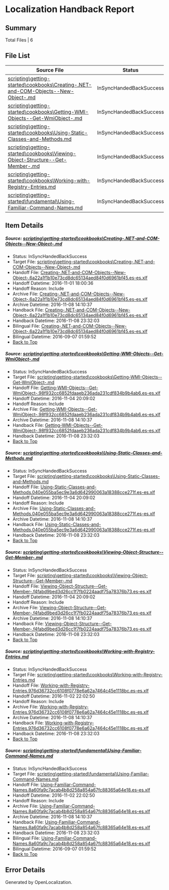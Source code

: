 # <a name='report-top'></a> Localization Handback Report

## Summary
 Total Files | 6

## File List
 Source File | Status | Details 
 ----------- | ------ | ------- 
 [scripting\getting-started\cookbooks\Creating-.NET-and-COM-Objects--New-Object-.md](https://github.com/PowerShell/powerShell-Docs/blob/41647fc2b323292e496340f68bc92fd9a997ce0e/scripting/getting-started/cookbooks/Creating-.NET-and-COM-Objects--New-Object-.md) | InSyncHandedBackSuccess | [Details](#662d0823749c142a716b74164ad57a8612833ccd2234)
 [scripting\getting-started\cookbooks\Getting-WMI-Objects--Get-WmiObject-.md](https://github.com/PowerShell/powerShell-Docs/blob/3222a0ba54e87b214c5ebf64e587f920d531956a/scripting/getting-started/cookbooks/Getting-WMI-Objects--Get-WmiObject-.md) | InSyncHandedBackSuccess | [Details](#de9e8af7908ac6a72a100fd2c86b52c30c390c392237)
 [scripting\getting-started\cookbooks\Using-Static-Classes-and-Methods.md](https://github.com/PowerShell/powerShell-Docs/blob/3222a0ba54e87b214c5ebf64e587f920d531956a/scripting/getting-started/cookbooks/Using-Static-Classes-and-Methods.md) | InSyncHandedBackSuccess | [Details](#28bc665c3ffb1b74a2ff922584c31a8657842a0f2254)
 [scripting\getting-started\cookbooks\Viewing-Object-Structure--Get-Member-.md](https://github.com/PowerShell/powerShell-Docs/blob/3222a0ba54e87b214c5ebf64e587f920d531956a/scripting/getting-started/cookbooks/Viewing-Object-Structure--Get-Member-.md) | InSyncHandedBackSuccess | [Details](#acd52c1271013320dafa7f7bf5c72b752e07574b2255)
 [scripting\getting-started\cookbooks\Working-with-Registry-Entries.md](https://github.com/PowerShell/powerShell-Docs/blob/3222a0ba54e87b214c5ebf64e587f920d531956a/scripting/getting-started/cookbooks/Working-with-Registry-Entries.md) | InSyncHandedBackSuccess | [Details](#cdc7f45c9fa8a6bf748a52b460a1ac190d2839712260)
 [scripting\getting-started\fundamental\Using-Familiar-Command-Names.md](https://github.com/PowerShell/powerShell-Docs/blob/0c22cc16f5c5becacfc07a6332c0b949f9da40e0/scripting/getting-started/fundamental/Using-Familiar-Command-Names.md) | InSyncHandedBackSuccess | [Details](#dc235dee1af01c1f3d29118e4824d6a2b49b113a2273)

## Item Details
##### <a name='662d0823749c142a716b74164ad57a8612833ccd2234'></a> Source: [scripting\getting-started\cookbooks\Creating-.NET-and-COM-Objects--New-Object-.md](https://github.com/PowerShell/powerShell-Docs/blob/41647fc2b323292e496340f68bc92fd9a997ce0e/scripting/getting-started/cookbooks/Creating-.NET-and-COM-Objects--New-Object-.md)
* Status: InSyncHandedBackSuccess
* Target File: [scripting\getting-started\cookbooks\Creating-.NET-and-COM-Objects--New-Object-.md](https://github.com/PowerShell/powerShell-Docs.es-es/blob/70422c6f3a989df29acdfd77f35a19afe553c1c3/scripting/getting-started/cookbooks/Creating-.NET-and-COM-Objects--New-Object-.md)
* Handoff File: [Creating-.NET-and-COM-Objects--New-Object-.6a22a1f1b10e73cd8dc65134aed84f0d6961bf45.es-es.xlf](https://github.com/PowerShell/powerShell-Docs.handoff/blob/28e5f22c1155d0d9f404f7017bc9b53a47a963b3/ol-handoff/PowerShell/powerShell-Docs.es-es/live/Creating-.NET-and-COM-Objects--New-Object-.6a22a1f1b10e73cd8dc65134aed84f0d6961bf45.es-es.xlf)
* Handoff Datetime: 2016-11-01 18:00:36
* Handoff Reason: Include
* Archive File: [Creating-.NET-and-COM-Objects--New-Object-.6a22a1f1b10e73cd8dc65134aed84f0d6961bf45.es-es.xlf](https://github.com/PowerShell/powerShell-Docs.handoff/blob/95b50d9bbfd767055951a3bcf01874882f32b6ee/ol-archive/PowerShell/powerShell-Docs.es-es/live/Creating-.NET-and-COM-Objects--New-Object-.6a22a1f1b10e73cd8dc65134aed84f0d6961bf45.es-es.xlf)
* Archive Datetime: 2016-11-08 14:10:37
* Handback File: [Creating-.NET-and-COM-Objects--New-Object-.6a22a1f1b10e73cd8dc65134aed84f0d6961bf45.es-es.xlf](https://github.com/PowerShell/powerShell-Docs.handback/blob/43eac91a851469c5965eaa7677db2ee3e0af9a87/ol-handback/PowerShell/powerShell-Docs.es-es/live/Creating-.NET-and-COM-Objects--New-Object-.6a22a1f1b10e73cd8dc65134aed84f0d6961bf45.es-es.xlf)
* Handback Datetime: 2016-11-08 23:32:03
* Bilingual File: [Creating-.NET-and-COM-Objects--New-Object-.6a22a1f1b10e73cd8dc65134aed84f0d6961bf45.es-es.xlf](https://github.com/PowerShell/powerShell-Docs.handback/blob/8098772c567ccd0e4e5941c1219c7cb9824f142e/ol-handback/PowerShell/powerShell-Docs.es-es/live/Creating-.NET-and-COM-Objects--New-Object-.6a22a1f1b10e73cd8dc65134aed84f0d6961bf45.es-es.xlf)
* Bilingual Datetime: 2016-09-07 01:59:52
* [Back to Top](#report-top)

##### <a name='de9e8af7908ac6a72a100fd2c86b52c30c390c392237'></a> Source: [scripting\getting-started\cookbooks\Getting-WMI-Objects--Get-WmiObject-.md](https://github.com/PowerShell/powerShell-Docs/blob/3222a0ba54e87b214c5ebf64e587f920d531956a/scripting/getting-started/cookbooks/Getting-WMI-Objects--Get-WmiObject-.md)
* Status: InSyncHandedBackSuccess
* Target File: [scripting\getting-started\cookbooks\Getting-WMI-Objects--Get-WmiObject-.md](https://github.com/PowerShell/powerShell-Docs.es-es/blob/70422c6f3a989df29acdfd77f35a19afe553c1c3/scripting/getting-started/cookbooks/Getting-WMI-Objects--Get-WmiObject-.md)
* Handoff File: [Getting-WMI-Objects--Get-WmiObject-.98f932cc6852fdaaeb236ada231cdf834b9b4ab6.es-es.xlf](https://github.com/PowerShell/powerShell-Docs.handoff/blob/2c036c192c6ffb1e05989ffadf6b055377872e77/ol-handoff/PowerShell/powerShell-Docs.es-es/live/Getting-WMI-Objects--Get-WmiObject-.98f932cc6852fdaaeb236ada231cdf834b9b4ab6.es-es.xlf)
* Handoff Datetime: 2016-11-04 20:09:02
* Handoff Reason: Include
* Archive File: [Getting-WMI-Objects--Get-WmiObject-.98f932cc6852fdaaeb236ada231cdf834b9b4ab6.es-es.xlf](https://github.com/PowerShell/powerShell-Docs.handoff/blob/95b50d9bbfd767055951a3bcf01874882f32b6ee/ol-archive/PowerShell/powerShell-Docs.es-es/live/Getting-WMI-Objects--Get-WmiObject-.98f932cc6852fdaaeb236ada231cdf834b9b4ab6.es-es.xlf)
* Archive Datetime: 2016-11-08 14:10:37
* Handback File: [Getting-WMI-Objects--Get-WmiObject-.98f932cc6852fdaaeb236ada231cdf834b9b4ab6.es-es.xlf](https://github.com/PowerShell/powerShell-Docs.handback/blob/43eac91a851469c5965eaa7677db2ee3e0af9a87/ol-handback/PowerShell/powerShell-Docs.es-es/live/Getting-WMI-Objects--Get-WmiObject-.98f932cc6852fdaaeb236ada231cdf834b9b4ab6.es-es.xlf)
* Handback Datetime: 2016-11-08 23:32:03
* [Back to Top](#report-top)

##### <a name='28bc665c3ffb1b74a2ff922584c31a8657842a0f2254'></a> Source: [scripting\getting-started\cookbooks\Using-Static-Classes-and-Methods.md](https://github.com/PowerShell/powerShell-Docs/blob/3222a0ba54e87b214c5ebf64e587f920d531956a/scripting/getting-started/cookbooks/Using-Static-Classes-and-Methods.md)
* Status: InSyncHandedBackSuccess
* Target File: [scripting\getting-started\cookbooks\Using-Static-Classes-and-Methods.md](https://github.com/PowerShell/powerShell-Docs.es-es/blob/70422c6f3a989df29acdfd77f35a19afe553c1c3/scripting/getting-started/cookbooks/Using-Static-Classes-and-Methods.md)
* Handoff File: [Using-Static-Classes-and-Methods.040e055ba5ec9e3a6d642990063a18388cce271f.es-es.xlf](https://github.com/PowerShell/powerShell-Docs.handoff/blob/2c036c192c6ffb1e05989ffadf6b055377872e77/ol-handoff/PowerShell/powerShell-Docs.es-es/live/Using-Static-Classes-and-Methods.040e055ba5ec9e3a6d642990063a18388cce271f.es-es.xlf)
* Handoff Datetime: 2016-11-04 20:09:02
* Handoff Reason: Include
* Archive File: [Using-Static-Classes-and-Methods.040e055ba5ec9e3a6d642990063a18388cce271f.es-es.xlf](https://github.com/PowerShell/powerShell-Docs.handoff/blob/95b50d9bbfd767055951a3bcf01874882f32b6ee/ol-archive/PowerShell/powerShell-Docs.es-es/live/Using-Static-Classes-and-Methods.040e055ba5ec9e3a6d642990063a18388cce271f.es-es.xlf)
* Archive Datetime: 2016-11-08 14:10:37
* Handback File: [Using-Static-Classes-and-Methods.040e055ba5ec9e3a6d642990063a18388cce271f.es-es.xlf](https://github.com/PowerShell/powerShell-Docs.handback/blob/43eac91a851469c5965eaa7677db2ee3e0af9a87/ol-handback/PowerShell/powerShell-Docs.es-es/live/Using-Static-Classes-and-Methods.040e055ba5ec9e3a6d642990063a18388cce271f.es-es.xlf)
* Handback Datetime: 2016-11-08 23:32:03
* [Back to Top](#report-top)

##### <a name='acd52c1271013320dafa7f7bf5c72b752e07574b2255'></a> Source: [scripting\getting-started\cookbooks\Viewing-Object-Structure--Get-Member-.md](https://github.com/PowerShell/powerShell-Docs/blob/3222a0ba54e87b214c5ebf64e587f920d531956a/scripting/getting-started/cookbooks/Viewing-Object-Structure--Get-Member-.md)
* Status: InSyncHandedBackSuccess
* Target File: [scripting\getting-started\cookbooks\Viewing-Object-Structure--Get-Member-.md](https://github.com/PowerShell/powerShell-Docs.es-es/blob/70422c6f3a989df29acdfd77f35a19afe553c1c3/scripting/getting-started/cookbooks/Viewing-Object-Structure--Get-Member-.md)
* Handoff File: [Viewing-Object-Structure--Get-Member-.f4fabd9bed3d26cc1f7fb0224aadf75a78376b73.es-es.xlf](https://github.com/PowerShell/powerShell-Docs.handoff/blob/2c036c192c6ffb1e05989ffadf6b055377872e77/ol-handoff/PowerShell/powerShell-Docs.es-es/live/Viewing-Object-Structure--Get-Member-.f4fabd9bed3d26cc1f7fb0224aadf75a78376b73.es-es.xlf)
* Handoff Datetime: 2016-11-04 20:09:02
* Handoff Reason: Include
* Archive File: [Viewing-Object-Structure--Get-Member-.f4fabd9bed3d26cc1f7fb0224aadf75a78376b73.es-es.xlf](https://github.com/PowerShell/powerShell-Docs.handoff/blob/95b50d9bbfd767055951a3bcf01874882f32b6ee/ol-archive/PowerShell/powerShell-Docs.es-es/live/Viewing-Object-Structure--Get-Member-.f4fabd9bed3d26cc1f7fb0224aadf75a78376b73.es-es.xlf)
* Archive Datetime: 2016-11-08 14:10:37
* Handback File: [Viewing-Object-Structure--Get-Member-.f4fabd9bed3d26cc1f7fb0224aadf75a78376b73.es-es.xlf](https://github.com/PowerShell/powerShell-Docs.handback/blob/43eac91a851469c5965eaa7677db2ee3e0af9a87/ol-handback/PowerShell/powerShell-Docs.es-es/live/Viewing-Object-Structure--Get-Member-.f4fabd9bed3d26cc1f7fb0224aadf75a78376b73.es-es.xlf)
* Handback Datetime: 2016-11-08 23:32:03
* [Back to Top](#report-top)

##### <a name='cdc7f45c9fa8a6bf748a52b460a1ac190d2839712260'></a> Source: [scripting\getting-started\cookbooks\Working-with-Registry-Entries.md](https://github.com/PowerShell/powerShell-Docs/blob/3222a0ba54e87b214c5ebf64e587f920d531956a/scripting/getting-started/cookbooks/Working-with-Registry-Entries.md)
* Status: InSyncHandedBackSuccess
* Target File: [scripting\getting-started\cookbooks\Working-with-Registry-Entries.md](https://github.com/PowerShell/powerShell-Docs.es-es/blob/70422c6f3a989df29acdfd77f35a19afe553c1c3/scripting/getting-started/cookbooks/Working-with-Registry-Entries.md)
* Handoff File: [Working-with-Registry-Entries.976d36732cc6108f0778e6a62a7464c45e1118bc.es-es.xlf](https://github.com/PowerShell/powerShell-Docs.handoff/blob/98fec5b19a31ee7baf4e309e7be2758f7fae75c9/ol-handoff/PowerShell/powerShell-Docs.es-es/live/Working-with-Registry-Entries.976d36732cc6108f0778e6a62a7464c45e1118bc.es-es.xlf)
* Handoff Datetime: 2016-11-02 22:02:50
* Handoff Reason: Include
* Archive File: [Working-with-Registry-Entries.976d36732cc6108f0778e6a62a7464c45e1118bc.es-es.xlf](https://github.com/PowerShell/powerShell-Docs.handoff/blob/95b50d9bbfd767055951a3bcf01874882f32b6ee/ol-archive/PowerShell/powerShell-Docs.es-es/live/Working-with-Registry-Entries.976d36732cc6108f0778e6a62a7464c45e1118bc.es-es.xlf)
* Archive Datetime: 2016-11-08 14:10:37
* Handback File: [Working-with-Registry-Entries.976d36732cc6108f0778e6a62a7464c45e1118bc.es-es.xlf](https://github.com/PowerShell/powerShell-Docs.handback/blob/43eac91a851469c5965eaa7677db2ee3e0af9a87/ol-handback/PowerShell/powerShell-Docs.es-es/live/Working-with-Registry-Entries.976d36732cc6108f0778e6a62a7464c45e1118bc.es-es.xlf)
* Handback Datetime: 2016-11-08 23:32:03
* [Back to Top](#report-top)

##### <a name='dc235dee1af01c1f3d29118e4824d6a2b49b113a2273'></a> Source: [scripting\getting-started\fundamental\Using-Familiar-Command-Names.md](https://github.com/PowerShell/powerShell-Docs/blob/0c22cc16f5c5becacfc07a6332c0b949f9da40e0/scripting/getting-started/fundamental/Using-Familiar-Command-Names.md)
* Status: InSyncHandedBackSuccess
* Target File: [scripting\getting-started\fundamental\Using-Familiar-Command-Names.md](https://github.com/PowerShell/powerShell-Docs.es-es/blob/70422c6f3a989df29acdfd77f35a19afe553c1c3/scripting/getting-started/fundamental/Using-Familiar-Command-Names.md)
* Handoff File: [Using-Familiar-Command-Names.8a60fa9c7acab4b8d258a854a67fc88365a64e18.es-es.xlf](https://github.com/PowerShell/powerShell-Docs.handoff/blob/98fec5b19a31ee7baf4e309e7be2758f7fae75c9/ol-handoff/PowerShell/powerShell-Docs.es-es/live/Using-Familiar-Command-Names.8a60fa9c7acab4b8d258a854a67fc88365a64e18.es-es.xlf)
* Handoff Datetime: 2016-11-02 22:02:50
* Handoff Reason: Include
* Archive File: [Using-Familiar-Command-Names.8a60fa9c7acab4b8d258a854a67fc88365a64e18.es-es.xlf](https://github.com/PowerShell/powerShell-Docs.handoff/blob/95b50d9bbfd767055951a3bcf01874882f32b6ee/ol-archive/PowerShell/powerShell-Docs.es-es/live/Using-Familiar-Command-Names.8a60fa9c7acab4b8d258a854a67fc88365a64e18.es-es.xlf)
* Archive Datetime: 2016-11-08 14:10:37
* Handback File: [Using-Familiar-Command-Names.8a60fa9c7acab4b8d258a854a67fc88365a64e18.es-es.xlf](https://github.com/PowerShell/powerShell-Docs.handback/blob/43eac91a851469c5965eaa7677db2ee3e0af9a87/ol-handback/PowerShell/powerShell-Docs.es-es/live/Using-Familiar-Command-Names.8a60fa9c7acab4b8d258a854a67fc88365a64e18.es-es.xlf)
* Handback Datetime: 2016-11-08 23:32:03
* Bilingual File: [Using-Familiar-Command-Names.8a60fa9c7acab4b8d258a854a67fc88365a64e18.es-es.xlf](https://github.com/PowerShell/powerShell-Docs.handback/blob/8098772c567ccd0e4e5941c1219c7cb9824f142e/ol-handback/PowerShell/powerShell-Docs.es-es/live/Using-Familiar-Command-Names.8a60fa9c7acab4b8d258a854a67fc88365a64e18.es-es.xlf)
* Bilingual Datetime: 2016-09-07 01:59:52
* [Back to Top](#report-top)


## Error Details

Generated by OpenLocalization.
